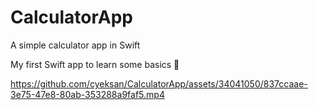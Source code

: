 # CalculatorApp
A simple calculator app in Swift

My first Swift app to learn some basics 🤗

https://github.com/cyeksan/CalculatorApp/assets/34041050/837ccaae-3e75-47e8-80ab-353288a9faf5.mp4

